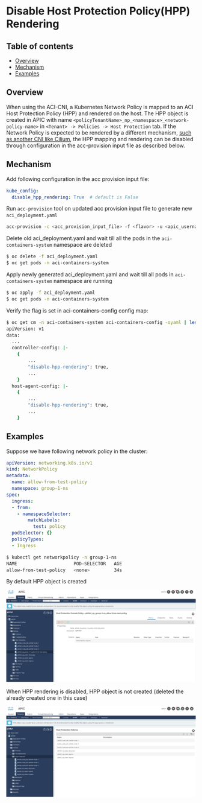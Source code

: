 # Disable Host Protection Policy(HPP) Rendering

## Table of contents

* [Overview](#overview)
* [Mechanism](#mechanism)
* [Examples](#examples)

## Overview

When using the ACI-CNI, a Kubernetes Network Policy is mapped to an ACI Host Protection Policy (HPP) and rendered on the host. The HPP object is created in APIC with name `<policyTenantName>_np_<namespace>_<network-policy-name>` in `<Tenant> -> Policies -> Host Protection` tab. If the Network Policy is expected to be rendered by a different mechanism, [such as another CNI like Cilium](aci-and-cilium-integration.md), the HPP mapping and rendering can be disabled through configuration in the acc-provision input file as described below.

## Mechanism

Add following configuration in the acc provision input file:
```yaml
kube_config:
  disable_hpp_rendering: True  # default is False
```

Run `acc-provision` tool on updated acc provision input file to generate new `aci_deployment.yaml`
```sh
acc-provision -c <acc_provision_input_file> -f <flavor> -u <apic_username> -p <apic_password> -o aci_deployment.yaml
```

Delete old aci_deployment.yaml and wait till all the pods in the `aci-containers-system` namespace are deleted
```sh
$ oc delete -f aci_deployment.yaml
$ oc get pods -n aci-containers-system
```

Apply newly generated aci_deployment.yaml and wait till all pods in `aci-containers-system` namespace are running
```sh
$ oc apply -f aci_deployment.yaml
$ oc get pods -n aci-containers-system
```

Verify the flag is set in aci-containers-config config map:

```sh
$ oc get cm -n aci-containers-system aci-containers-config -oyaml | less
apiVersion: v1
data:
  ...
  controller-config: |-
    {
        ...
        "disable-hpp-rendering": true,
        ...
    }
  host-agent-config: |-
    {
        ...
        "disable-hpp-rendering": true,
        ...
    }
```

## Examples

Suppose we have following network policy in the cluster:

```yaml
apiVersion: networking.k8s.io/v1
kind: NetworkPolicy
metadata:
  name: allow-from-test-policy
  namespace: group-1-ns
spec:
  ingress:
  - from:
    - namespaceSelector:
        matchLabels:
          test: policy
  podSelector: {}
  policyTypes:
  - Ingress
```

```sh
$ kubectl get networkpolicy -n group-1-ns
NAME                     POD-SELECTOR   AGE
allow-from-test-policy   <none>         34s
```

By default HPP object is created

![HPP Created](images/disable-hpp-rendering/hpp-enabled.jpg)


When HPP rendering is disabled, HPP object is not created (deleted the already created one in this case)

![HPP Not Created](images/disable-hpp-rendering/hpp-disabled.jpg)
